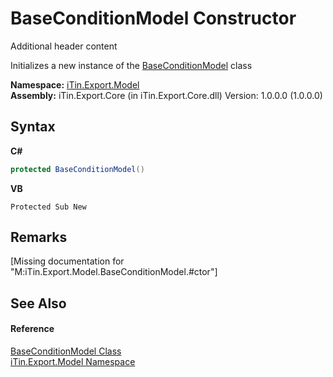 # BaseConditionModel Constructor 
Additional header content 

Initializes a new instance of the <a href="T_iTin_Export_Model_BaseConditionModel">BaseConditionModel</a> class

**Namespace:**&nbsp;<a href="N_iTin_Export_Model">iTin.Export.Model</a><br />**Assembly:**&nbsp;iTin.Export.Core (in iTin.Export.Core.dll) Version: 1.0.0.0 (1.0.0.0)

## Syntax

**C#**<br />
``` C#
protected BaseConditionModel()
```

**VB**<br />
``` VB
Protected Sub New
```


## Remarks
\[Missing <remarks> documentation for "M:iTin.Export.Model.BaseConditionModel.#ctor"\]

## See Also


#### Reference
<a href="T_iTin_Export_Model_BaseConditionModel">BaseConditionModel Class</a><br /><a href="N_iTin_Export_Model">iTin.Export.Model Namespace</a><br />